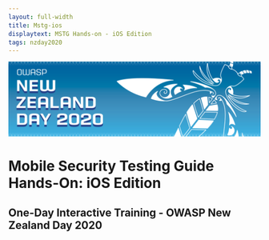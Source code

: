 ```yaml
---
layout: full-width
title: Mstg-ios
displaytext: MSTG Hands-on - iOS Edition
tags: nzday2020
---
```


![Conference Web Banner](../../assets/images/Web_Banner-OWASP_NZ_Day_2020.jpg)

# Mobile Security Testing Guide Hands-On: iOS Edition

## One-Day Interactive Training - OWASP New Zealand Day 2020

